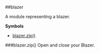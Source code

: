 <a name="module_blazer"></a>
##blazer

A module representing a blazer.

  
**Symbols**  
* [blazer.zip()](#module_blazer#zip)

<a name="module_blazer#zip"></a>
###blazer.zip()
Open and close your Blazer.

